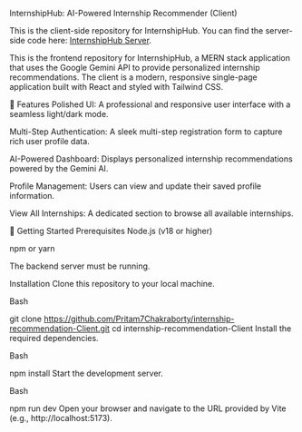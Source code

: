 InternshipHub: AI-Powered Internship Recommender (Client)

This is the client-side repository for InternshipHub. You can find the server-side code here: [InternshipHub Server](https://github.com/Pritam7Chakraborty/internship-recommendation-Server).

This is the frontend repository for InternshipHub, a MERN stack application that uses the Google Gemini API to provide personalized internship recommendations. The client is a modern, responsive single-page application built with React and styled with Tailwind CSS.

🌟 Features
Polished UI: A professional and responsive user interface with a seamless light/dark mode.

Multi-Step Authentication: A sleek multi-step registration form to capture rich user profile data.

AI-Powered Dashboard: Displays personalized internship recommendations powered by the Gemini AI.

Profile Management: Users can view and update their saved profile information.

View All Internships: A dedicated section to browse all available internships.

🚀 Getting Started
Prerequisites
Node.js (v18 or higher)

npm or yarn

The backend server must be running.

Installation
Clone this repository to your local machine.

Bash

git clone https://github.com/Pritam7Chakraborty/internship-recommendation-Client.git
cd internship-recommendation-Client
Install the required dependencies.

Bash

npm install
Start the development server.

Bash

npm run dev
Open your browser and navigate to the URL provided by Vite (e.g., http://localhost:5173).